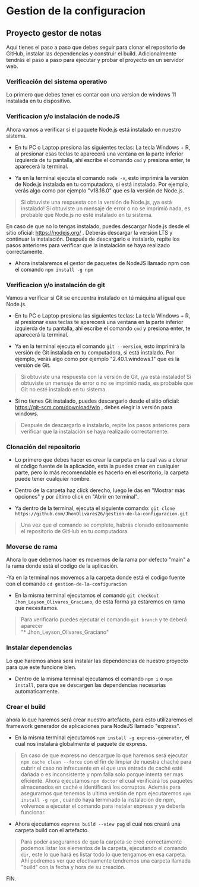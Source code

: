 # Gestion de la configuracion
## Proyecto gestor de notas
Aquí tienes el paso a paso que debes seguir para clonar el repositorio de GitHub, instalar las dependencias y construir el build. Adicionalmente tendrás el paso a paso para ejecutar y probar el proyecto en un servidor web.

### Verificación del sistema operativo

Lo primero que debes tener es contar con una version de windows 11 instalada en tu dispositivo.

### Verificacion y/o instalación de nodeJS
Ahora vamos a verificar si el paquete Node.js está instalado en nuestro sistema.

- En tu PC o Laptop presiona las siguientes teclas: La tecla Windows + R, al presionar esas teclas te aparecerá una ventana en la parte inferior izquierda de tu pantalla, ahí escribe el comando `cmd` y presiona enter, te aparecerá la terminal.

- Ya en la terminal ejecuta el comando `node -v`, esto imprimirá la versión de Node.js instalada en tu computadora, si está instalado. Por ejemplo, verás algo como por ejemplo "v18.16.0" que es la versión de Node.js.

> Si obtuviste una respuesta con la versión de Node.js, ¡ya está instalado! Si obtuviste un mensaje de error o no se imprimió nada, es probable que Node.js no esté instalado en tu sistema.

En caso de que no lo tengas instalado, puedes descargar Node.js desde el sitio oficial: https://nodejs.org/ . Deberás descargar la versión LTS y continuar la instalación. Después de descargarlo e instalarlo, repite los pasos anteriores para verificar que la instalación se haya realizado correctamente.

- Ahora instalaremos el gestor de paquetes de NodeJS llamado npm con el comando `npm install -g npm`

### Verificacion y/o instalación de git

Vamos a verificar si Git se encuentra instalado en tú máquina al igual que Node.js.

- En tu PC o Laptop presiona las siguientes teclas: La tecla Windows + R, al presionar esas teclas te aparecerá una ventana en la parte inferior izquierda de tu pantalla, ahí escribe el comando `cmd` y presiona enter, te aparecerá la terminal.

- Ya en la terminal ejecuta el comando `git --version`, esto imprimirá la versión de Git instalada en tu computadora, si está instalado. Por ejemplo, verás algo como por ejemplo "2.40.1.windows.1" que es la versión de Git.

> Si obtuviste una respuesta con la versión de Git, ¡ya está instalado! Si obtuviste un mensaje de error o no se imprimió nada, es probable que Git no esté instalado en tu sistema.

- Si no tienes Git instalado, puedes descargarlo desde el sitio oficial: https://git-scm.com/download/win , debes elegir la versión para windows.

> Después de descargarlo e instalarlo, repite los pasos anteriores para verificar que la instalación se haya realizado correctamente.

### Clonación del repositorio

- Lo primero que debes hacer es crear la carpeta en la cual vas a clonar el código fuente de la aplicación, esta la puedes crear en cualquier parte, pero lo más recomendable es hacerlo en el escritorio, la carpeta puede tener cualquier nombre.

- Dentro de la carpeta haz click derecho, luego le das en "Mostrar más opciones" y por último click en "Abrir en terminal".

- Ya dentro de la terminal, ejecuta el siguiente comando:
`git clone https://github.com/JhonOlivares26/gestion-de-la-configuracion.git`

> Una vez que el comando se complete, habrás clonado exitosamente el repositorio de GitHub en tu computadora.

### Moverse de rama
Ahora lo que debemos hacer es movernos de la rama por defecto "main" a la rama donde está el codigo de la aplicación.

-Ya en la terminal nos movemos a la carpeta donde está el codigo fuente con el comando `cd gestion-de-la-configuracion`

- En la misma terminal ejecutamos el comando `git checkout Jhon_Leyson_Olivares_Graciano`, 
de esta forma ya estaremos en rama que necesitamos. 

> Para verificarlo puedes ejecutar el comando `git branch` y te deberá aparecer   
"* Jhon_Leyson_Olivares_Graciano"

### Instalar dependencias 
Lo que haremos ahora será instalar las dependencias de nuestro proyecto para que este funcione bien.

- Dentro de la misma terminal ejecutamos el comando `npm i` o `npm install`, para que se descargen las dependencias necesarias automaticamente.

### Crear el build
ahora lo que haremos será crear nuestro artefacto, para esto utilizaremos el framework generador de aplicaciones para NodeJS llamado "express".

- En la misma terminal ejecutamos `npm install -g express-generator`, el cual nos instalará globalmente el paquete de express.

> En caso de que express no descargue lo que haremos será ejecutar `npm cache clean --force` con el fin de limpiar de nuestra chaché para cubrir el caso no infrecuente en el que una entrada de caché esté dañada o es inconsistente y npm falla solo porque intenta ser mas eficiente. Ahora ejecutamos `npm doctor` el cual verificará los paquetes almacenados en caché e identificará los corruptos. Además para asegurarnos que tenemos la ultima versión de npm ejecutaremos `npm install -g npm` , cuando haya terminado la instalación de npm, volvemos a ejecutar el comando para instalar express y ya debería funcionar.

- Ahora ejecutamos `express build --view pug` el cual nos creará una carpeta build con el artefacto.

> Para poder asegurarnos de que la carpeta se creó correctamente podemos listar los elementos de la carpeta, ejecutando el comando `dir`, este lo que hará es listar todo lo que tengamos en esa carpeta. Ahí podremos ver que efectivamente tendremos una carpeta llamada "build" con la fecha y hora de su creación.

FIN.
